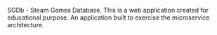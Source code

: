 SGDb - Steam Games Database. This is a web application created for educational purpose. 
An application built to exercise the microservice architecture.
